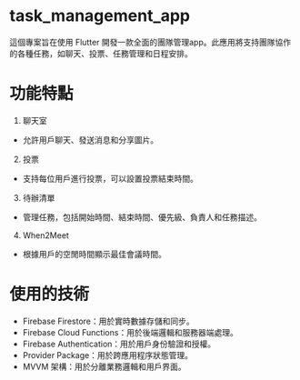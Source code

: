 # task_management_app

這個專案旨在使用 Flutter 開發一款全面的團隊管理app。此應用將支持團隊協作的各種任務，如聊天、投票、任務管理和日程安排。
# 功能特點
1. 聊天室
 - 允許用戶聊天、發送消息和分享圖片。
2. 投票
 - 支持每位用戶進行投票，可以設置投票結束時間。
3. 待辦清單
 - 管理任務，包括開始時間、結束時間、優先級、負責人和任務描述。
4. When2Meet
 - 根據用戶的空閒時間顯示最佳會議時間。

# 使用的技術
 - Firebase Firestore：用於實時數據存儲和同步。
 - Firebase Cloud Functions：用於後端邏輯和服務器端處理。
 - Firebase Authentication：用於用戶身份驗證和授權。
 - Provider Package：用於跨應用程序狀態管理。
 - MVVM 架構：用於分離業務邏輯和用戶界面。
